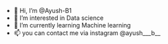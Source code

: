 - 👋 Hi, I’m @Ayush-B1
- 👀 I’m interested in Data science
- 🌱 I’m currently learning Machine learning
- 📫 you can contact me via instagram @ayush___b__

<!---
Ayush-B1/Ayush-B1 is a ✨ special ✨ repository because its `README.md` (this file) appears on your GitHub profile.
You can click the Preview link to take a look at your changes.
--->
